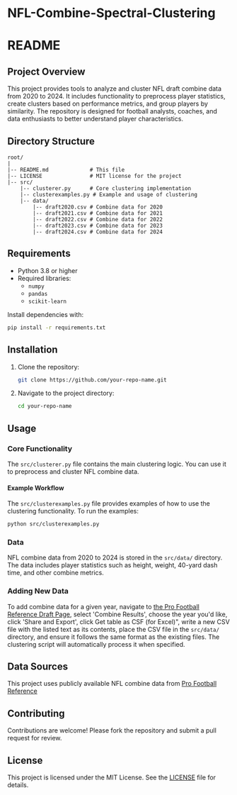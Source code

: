 # NFL-Combine-Spectral-Clustering

# README

## Project Overview
This project provides tools to analyze and cluster NFL draft combine data from 2020 to 2024. It includes functionality to preprocess player statistics, create clusters based on performance metrics, and group players by similarity. The repository is designed for football analysts, coaches, and data enthusiasts to better understand player characteristics.

## Directory Structure
```
root/
|
|-- README.md             # This file
|-- LICENSE               # MIT license for the project
|-- src/
    |-- clusterer.py      # Core clustering implementation
    |-- clusterexamples.py # Example and usage of clustering
    |-- data/
        |-- draft2020.csv # Combine data for 2020
        |-- draft2021.csv # Combine data for 2021
        |-- draft2022.csv # Combine data for 2022
        |-- draft2023.csv # Combine data for 2023
        |-- draft2024.csv # Combine data for 2024
```

## Requirements
- Python 3.8 or higher
- Required libraries:
  - `numpy`
  - `pandas`
  - `scikit-learn`

Install dependencies with:
```bash
pip install -r requirements.txt
```

## Installation
1. Clone the repository:
   ```bash
   git clone https://github.com/your-repo-name.git
   ```
2. Navigate to the project directory:
   ```bash
   cd your-repo-name
   ```

## Usage

### Core Functionality
The `src/clusterer.py` file contains the main clustering logic. You can use it to preprocess and cluster NFL combine data.

#### Example Workflow
The `src/clusterexamples.py` file provides examples of how to use the clustering functionality. To run the examples:
```bash
python src/clusterexamples.py
```

### Data
NFL combine data from 2020 to 2024 is stored in the `src/data/` directory. The data includes player statistics such as height, weight, 40-yard dash time, and other combine metrics.

### Adding New Data
To add combine data for a given year, navigate to [the Pro Football Reference Draft Page](https://www.pro-football-reference.com/draft/), select 'Combine Results', choose the year you'd like, click 'Share and Export', click Get table as CSF (for Excel)", write a new CSV file with the listed text as its contents, place the CSV file in the `src/data/` directory, and ensure it follows the same format as the existing files. The clustering script will automatically process it when specified.

## Data Sources
This project uses publicly available NFL combine data from [Pro Football Reference](https://www.pro-football-reference.com/)

## Contributing
Contributions are welcome! Please fork the repository and submit a pull request for review.

## License
This project is licensed under the MIT License. See the [LICENSE](LICENSE) file for details.


